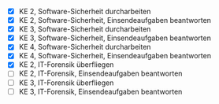 - [x] KE 2, Software-Sicherheit durcharbeiten
- [x] KE 2, Software-Sicherheit, Einsendeaufgaben beantworten
- [x] KE 3, Software-Sicherheit durcharbeiten
- [x] KE 3, Software-Sicherheit, Einsendeaufgaben beantworten
- [x] KE 4, Software-Sicherheit durcharbeiten
- [x] KE 4, Software-Sicherheit, Einsendeaufgaben beantworten
- [x] KE 2, IT-Forensik überfliegen
- [ ] KE 2, IT-Forensik, Einsendeaufgaben beantworten
- [ ] KE 3, IT-Forensik überfliegen
- [ ] KE 3, IT-Forensik, Einsendeaufgaben beantworten